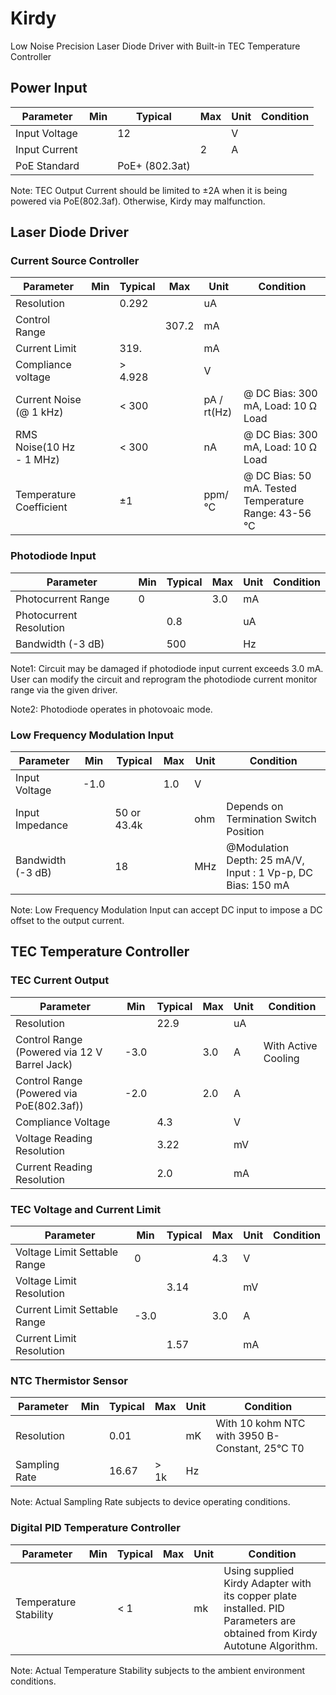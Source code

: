 # Kirdy

Low Noise Precision Laser Diode Driver with Built-in TEC Temperature Controller  

## Power Input
| Parameter | Min | Typical | Max | Unit | Condition |
| --- | --- | --- | --- | --- | ---|
| Input Voltage | | 12 | | V | |
| Input Current | | | 2 | A|
| PoE Standard | |  PoE+ (802.3at) | | |

Note: TEC Output Current should be limited to ±2A when it is being powered via PoE(802.3af). Otherwise, Kirdy may malfunction.

## Laser Diode Driver
### Current Source Controller  
| Parameter | Min | Typical | Max | Unit | Condition |
| --- | --- | --- | --- | --- | ---| 
| Resolution | | 0.292 | | uA |
| Control Range| | | 307.2 | mA | |
| Current Limit | | 319. | | mA| |
| Compliance voltage | | > 4.928 | | V | |   
| Current Noise (@ 1 kHz) | | < 300 || pA / rt(Hz) | @ DC Bias: 300 mA, Load: 10 Ω Load|
| RMS Noise(10 Hz - 1 MHz) || < 300 | | nA | @ DC Bias: 300 mA, Load: 10 Ω Load| 
| Temperature Coefficient | | ±1 | | ppm/°C | @ DC Bias: 50 mA. Tested Temperature Range: 43-56 °C |


### Photodiode Input
| Parameter | Min | Typical | Max | Unit | Condition |
| --- | --- | --- | --- | --- | ---|
| Photocurrent Range | 0 | | 3.0 | mA | |
| Photocurrent Resolution | | 0.8 | | uA | |
| Bandwidth (-3 dB) | | 500 | | Hz | |

Note1: Circuit may be damaged if photodiode input current exceeds 3.0 mA. User can modify the circuit and reprogram the photodiode current monitor range via the given driver.

Note2: Photodiode operates in photovoaic mode.

### Low Frequency Modulation Input
| Parameter | Min | Typical | Max | Unit | Condition |
| --- | --- | --- | --- | --- | ---|
| Input Voltage | -1.0 | | 1.0 | V | |
| Input Impedance | | 50 or 43.4k | | ohm | Depends on Termination Switch Position |
| Bandwidth (-3 dB) | | 18 | | MHz | @Modulation Depth: 25 mA/V, Input : 1 Vp-p, DC Bias: 150 mA |

Note: Low Frequency Modulation Input can accept DC input to impose a DC offset to the output current.

## TEC Temperature Controller
### TEC Current Output
| Parameter | Min | Typical | Max | Unit | Condition |
| --- | --- | --- | --- | --- | ---|
| Resolution | | 22.9 | | uA | |
| Control Range (Powered via 12 V Barrel Jack) | -3.0 | | 3.0 | A | With Active Cooling |
| Control Range (Powered via PoE(802.3af)) | -2.0 | | 2.0 | A | |
| Compliance Voltage | | 4.3 |  | V | |
| Voltage Reading Resolution | | 3.22 | | mV | |
| Current Reading Resolution | |  2.0 | | mA | |


### TEC Voltage and Current Limit
| Parameter | Min | Typical | Max | Unit | Condition |
| --- | --- | --- | --- | --- | ---|
| Voltage Limit Settable Range| 0 | | 4.3 | V | |
| Voltage Limit Resolution | | 3.14 | | mV | |
| Current Limit Settable Range | -3.0 | | 3.0 | A | |
| Current Limit Resolution | |  1.57 | | mA | |

### NTC Thermistor Sensor
| Parameter | Min | Typical | Max | Unit | Condition |
| --- | --- | --- | --- | --- | ---|
| Resolution | | 0.01 | | mK | With 10 kohm NTC with 3950 B-Constant, 25°C T0 |
| Sampling Rate | | 16.67 | > 1k | Hz | |

Note: Actual Sampling Rate subjects to device operating conditions.

### Digital PID Temperature Controller
| Parameter | Min | Typical | Max | Unit | Condition |
| --- | --- | --- | --- | --- | ---|
| Temperature Stability | | < 1| | mk | Using supplied Kirdy Adapter with its copper plate installed. PID Parameters are obtained from Kirdy Autotune Algorithm. |

Note: Actual Temperature Stability subjects to the ambient environment conditions.
